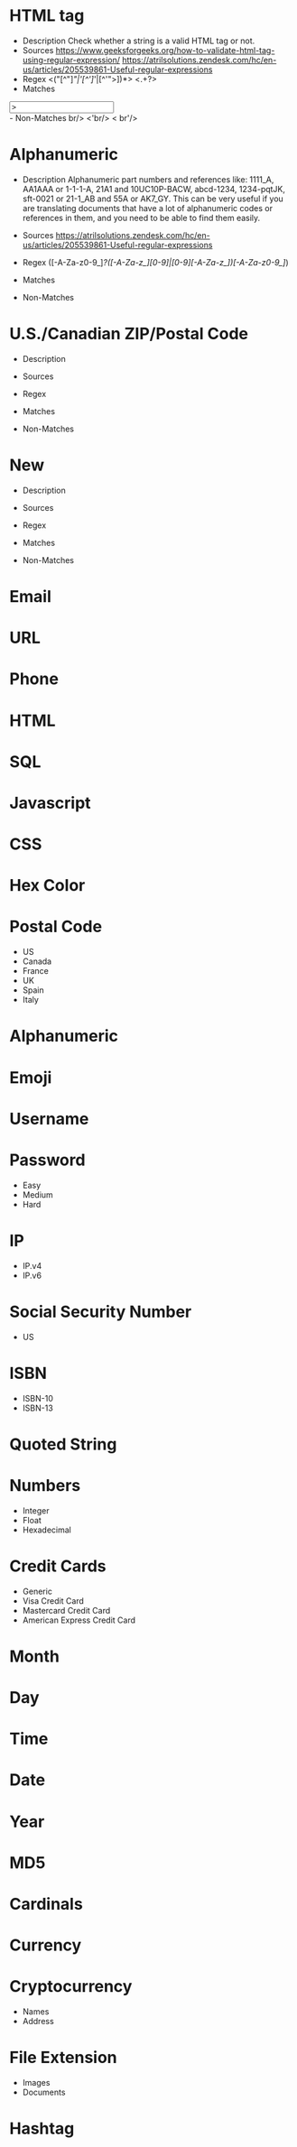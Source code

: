 # HTML tag
- Description
Check whether a string is a valid HTML tag or not.
- Sources
https://www.geeksforgeeks.org/how-to-validate-html-tag-using-regular-expression/
https://atrilsolutions.zendesk.com/hc/en-us/articles/205539861-Useful-regular-expressions
- Regex
<(\"[^\"]*\"|'[^']*'|[^'\">])*>
<.+?>
- Matches
<input value = '>'>
<br/>
<a>
- Non-Matches
br/> 
<'br/>
< br'/>

# Alphanumeric
- Description
Alphanumeric part numbers and references like: 1111_A, AA1AAA or 1-1-1-A, 21A1 and 10UC10P-BACW, abcd-1234, 1234-pqtJK, sft-0021 or 21-1_AB and 55A or AK7_GY.
This can be very useful if you are translating documents that have a lot of alphanumeric codes or references in them, and you need to be able to find them easily.
- Sources
https://atrilsolutions.zendesk.com/hc/en-us/articles/205539861-Useful-regular-expressions
- Regex
([-A-Za-z0-9_]*?([-A-Za-z_][0-9]|[0-9][-A-Za-z_])[-A-Za-z0-9_]*)
- Matches

- Non-Matches


# U.S./Canadian ZIP/Postal Code
- Description

- Sources

- Regex

- Matches

- Non-Matches


# New
- Description

- Sources

- Regex

- Matches

- Non-Matches


# Email
# URL
# Phone
# HTML
# SQL
# Javascript
# CSS
# Hex Color
# Postal Code
- US
- Canada
- France
- UK
- Spain
- Italy
# Alphanumeric
# Emoji
# Username
# Password
- Easy
- Medium
- Hard
# IP
- IP.v4
- IP.v6
# Social Security Number
- US
# ISBN
- ISBN-10
- ISBN-13
# Quoted String
# Numbers
- Integer
- Float
- Hexadecimal
# Credit Cards
- Generic
- Visa Credit Card
- Mastercard Credit Card
- American Express Credit Card
# Month
# Day
# Time
# Date
# Year
# MD5
# Cardinals
# Currency
# Cryptocurrency
- Names
- Address
# File Extension
- Images
- Documents 
# Hashtag
# 
# 
# 
# 
# 
# 
# 
# 
# 
# 
# 
# 